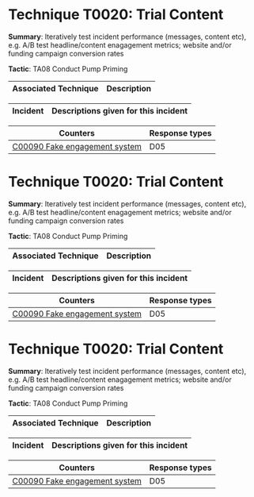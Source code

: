 # Technique T0020: Trial Content

**Summary**: Iteratively test incident performance (messages, content etc), e.g. A/B test headline/content enagagement metrics; website and/or funding campaign conversion rates

**Tactic**: TA08 Conduct Pump Priming 


| Associated Technique | Description |
| --------- | ------------------------- |



| Incident | Descriptions given for this incident |
| -------- | -------------------- |



| Counters | Response types |
| -------- | -------------- |
| [C00090 Fake engagement system](../../generated_pages/counters/C00090.md) | D05 |


# Technique T0020: Trial Content

**Summary**: Iteratively test incident performance (messages, content etc), e.g. A/B test headline/content enagagement metrics; website and/or funding campaign conversion rates

**Tactic**: TA08 Conduct Pump Priming 


| Associated Technique | Description |
| --------- | ------------------------- |



| Incident | Descriptions given for this incident |
| -------- | -------------------- |



| Counters | Response types |
| -------- | -------------- |
| [C00090 Fake engagement system](../../generated_pages/counters/C00090.md) | D05 |


# Technique T0020: Trial Content

**Summary**: Iteratively test incident performance (messages, content etc), e.g. A/B test headline/content enagagement metrics; website and/or funding campaign conversion rates

**Tactic**: TA08 Conduct Pump Priming


| Associated Technique | Description |
| --------- | ------------------------- |



| Incident | Descriptions given for this incident |
| -------- | -------------------- |



| Counters | Response types |
| -------- | -------------- |
| [C00090 Fake engagement system](../../generated_pages/counters/C00090.md) | D05 |


